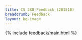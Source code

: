 ```yaml
---
title: CS 280 Feedback (201510)
breadcrumb: Feedback
layout: bg-image
---
```

{% include feedback/main.html %}
